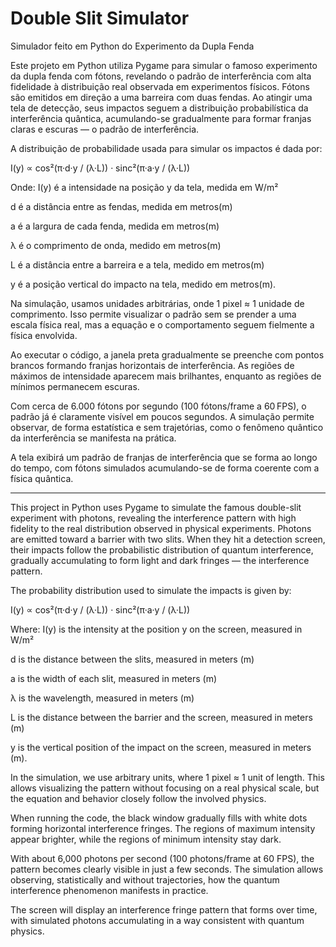 # Double Slit Simulator
Simulador feito em Python do Experimento da Dupla Fenda


Este projeto em Python utiliza Pygame para simular o famoso experimento da dupla fenda com fótons, revelando o padrão de interferência com alta fidelidade à distribuição real observada em experimentos físicos.
Fótons são emitidos em direção a uma barreira com duas fendas. Ao atingir uma tela de detecção, seus impactos seguem a distribuição probabilística da interferência quântica, acumulando-se gradualmente para formar franjas claras e escuras — o padrão de interferência.

A distribuição de probabilidade usada para simular os impactos é dada por:

I(y) ∝ cos²(π·d·y / (λ·L)) · sinc²(π·a·y / (λ·L))

Onde:
I(y) é a intensidade na posição y da tela, medida em W/m²

d é a distância entre as fendas, medida em metros(m)

a é a largura de cada fenda, medida em metros(m)

λ é o comprimento de onda, medido em metros(m)

L é a distância entre a barreira e a tela, medido em metros(m)

y é a posição vertical do impacto na tela, medido em metros(m).

Na simulação, usamos unidades arbitrárias, onde 1 pixel ≈ 1 unidade de comprimento. Isso permite visualizar o padrão sem se prender a uma escala física real, mas a equação e o comportamento seguem fielmente a física envolvida.


Ao executar o código, a janela preta gradualmente se preenche com pontos brancos formando franjas horizontais de interferência. As regiões de máximos de intensidade aparecem mais brilhantes, enquanto as regiões de mínimos permanecem escuras. 


Com cerca de 6.000 fótons por segundo (100 fótons/frame a 60 FPS), o padrão já é claramente visível em poucos segundos. A simulação permite observar, de forma estatística e sem trajetórias, como o fenômeno quântico da interferência se manifesta na prática.

A tela exibirá um padrão de franjas de interferência que se forma ao longo do tempo, com fótons simulados acumulando-se de forma coerente com a física quântica.

-------------------------------------------------------------------------------------------------------------------------------------------------------------------------------------------

This project in Python uses Pygame to simulate the famous double-slit experiment with photons, revealing the interference pattern with high fidelity to the real distribution observed in physical experiments. Photons are emitted toward a barrier with two slits. When they hit a detection screen, their impacts follow the probabilistic distribution of quantum interference, gradually accumulating to form light and dark fringes — the interference pattern.

The probability distribution used to simulate the impacts is given by:

I(y) ∝ cos²(π·d·y / (λ·L)) · sinc²(π·a·y / (λ·L))

Where:
I(y) is the intensity at the position y on the screen, measured in W/m²

d is the distance between the slits, measured in meters (m)

a is the width of each slit, measured in meters (m)

λ is the wavelength, measured in meters (m)

L is the distance between the barrier and the screen, measured in meters (m)

y is the vertical position of the impact on the screen, measured in meters (m).

In the simulation, we use arbitrary units, where 1 pixel ≈ 1 unit of length. This allows visualizing the pattern without focusing on a real physical scale, but the equation and behavior closely follow the involved physics.


When running the code, the black window gradually fills with white dots forming horizontal interference fringes. The regions of maximum intensity appear brighter, while the regions of minimum intensity stay dark.


With about 6,000 photons per second (100 photons/frame at 60 FPS), the pattern becomes clearly visible in just a few seconds. The simulation allows observing, statistically and without trajectories, how the quantum interference phenomenon manifests in practice.

The screen will display an interference fringe pattern that forms over time, with simulated photons accumulating in a way consistent with quantum physics.
